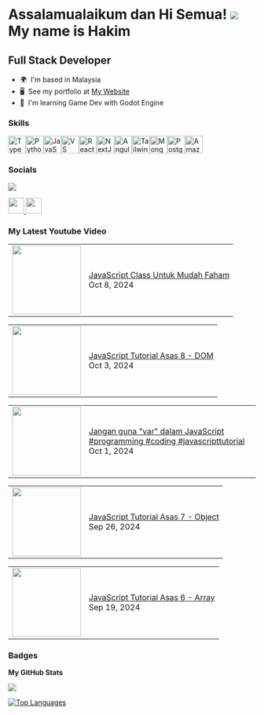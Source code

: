 # Assalamualaikum dan Hi Semua! ![](https://user-images.githubusercontent.com/18350557/176309783-0785949b-9127-417c-8b55-ab5a4333674e.gif) My name is Hakim

## Full Stack Developer


* 🌍  I'm based in Malaysia
* 🖥️  See my portfolio at [My Website](http://programmingmy.github.io)
* 🧠  I'm learning Game Dev with Godot Engine

### Skills


<p align="left">
<a href="https://www.typescriptlang.org/" target="_blank" rel="noreferrer"><img src="https://raw.githubusercontent.com/danielcranney/readme-generator/main/public/icons/skills/typescript-colored.svg" width="36" height="36" alt="TypeScript" /></a><a href="https://www.python.org/" target="_blank" rel="noreferrer"><img src="https://raw.githubusercontent.com/danielcranney/readme-generator/main/public/icons/skills/python-colored.svg" width="36" height="36" alt="Python" /></a><a href="https://developer.mozilla.org/en-US/docs/Web/JavaScript" target="_blank" rel="noreferrer"><img src="https://raw.githubusercontent.com/danielcranney/readme-generator/main/public/icons/skills/javascript-colored.svg" width="36" height="36" alt="JavaScript" /></a><a href="https://code.visualstudio.com/" target="_blank" rel="noreferrer"><img src="https://raw.githubusercontent.com/danielcranney/readme-generator/main/public/icons/skills/visualstudiocode.svg" width="36" height="36" alt="VS Code" /></a><a href="https://reactjs.org/" target="_blank" rel="noreferrer"><img src="https://raw.githubusercontent.com/danielcranney/readme-generator/main/public/icons/skills/react-colored.svg" width="36" height="36" alt="React" /></a><a href="https://nextjs.org/docs" target="_blank" rel="noreferrer"><img src="https://raw.githubusercontent.com/danielcranney/readme-generator/main/public/icons/skills/nextjs-colored.svg" width="36" height="36" alt="NextJs" /></a><a href="https://angular.io/" target="_blank" rel="noreferrer"><img src="https://raw.githubusercontent.com/danielcranney/readme-generator/main/public/icons/skills/angularjs-colored.svg" width="36" height="36" alt="Angular" /></a><a href="https://tailwindcss.com/" target="_blank" rel="noreferrer"><img src="https://raw.githubusercontent.com/danielcranney/readme-generator/main/public/icons/skills/tailwindcss-colored.svg" width="36" height="36" alt="TailwindCSS" /></a><a href="https://www.mongodb.com/" target="_blank" rel="noreferrer"><img src="https://raw.githubusercontent.com/danielcranney/readme-generator/main/public/icons/skills/mongodb-colored.svg" width="36" height="36" alt="MongoDB" /></a><a href="https://www.postgresql.org/" target="_blank" rel="noreferrer"><img src="https://raw.githubusercontent.com/danielcranney/readme-generator/main/public/icons/skills/postgresql-colored.svg" width="36" height="36" alt="PostgreSQL" /></a><a href="https://aws.amazon.com" target="_blank" rel="noreferrer"><img src="https://raw.githubusercontent.com/danielcranney/readme-generator/main/public/icons/skills/aws-colored.svg" width="36" height="36" alt="Amazon Web Services" /></a>
</p>


### Socials
<a href="https://www.youtube.com/channel/UCIiaEli3Wv1725yiA0I8BNw?sub_confirmation=1"><img src="https://img.shields.io/badge/Youtube-FF0000?style=for-the-badge&logo=twitch&logoColor=white"></img></a>

<p align="left"> <a href="https://www.github.com/programmingmy" target="_blank" rel="noreferrer"> <picture> <source media="(prefers-color-scheme: dark)" srcset="https://raw.githubusercontent.com/danielcranney/readme-generator/main/public/icons/socials/github-dark.svg" /> <source media="(prefers-color-scheme: light)" srcset="https://raw.githubusercontent.com/danielcranney/readme-generator/main/public/icons/socials/github.svg" /> <img src="https://raw.githubusercontent.com/danielcranney/readme-generator/main/public/icons/socials/github.svg" width="32" height="32" /> </picture> </a> <a href="https://www.youtube.com/@programmingmy" target="_blank" rel="noreferrer"> <picture> <source media="(prefers-color-scheme: dark)" srcset="https://raw.githubusercontent.com/danielcranney/readme-generator/main/public/icons/socials/youtube-dark.svg" /> <source media="(prefers-color-scheme: light)" srcset="https://raw.githubusercontent.com/danielcranney/readme-generator/main/public/icons/socials/youtube.svg" /> <img src="https://raw.githubusercontent.com/danielcranney/readme-generator/main/public/icons/socials/youtube.svg" width="32" height="32" /> </picture> </a></p>

### My Latest Youtube Video
<!-- BLOG-POST-LIST:START --><table><tr><td><a href="https://www.youtube.com/watch?v=dymYNdPnpCA"><img width="140px" src="http://img.youtube.com/vi/dymYNdPnpCA/maxresdefault.jpg"></a></td>
<td><a href="https://www.youtube.com/watch?v=dymYNdPnpCA">JavaScript Class Untuk Mudah Faham</a><br/>Oct 8, 2024</td></tr></table>
<table><tr><td><a href="https://www.youtube.com/watch?v=vxXPwcdKsZA"><img width="140px" src="http://img.youtube.com/vi/vxXPwcdKsZA/maxresdefault.jpg"></a></td>
<td><a href="https://www.youtube.com/watch?v=vxXPwcdKsZA">JavaScript Tutorial Asas 8 - DOM</a><br/>Oct 3, 2024</td></tr></table>
<table><tr><td><a href="https://www.youtube.com/watch?v=MHjkwvUW8LE"><img width="140px" src="http://img.youtube.com/vi/MHjkwvUW8LE/maxresdefault.jpg"></a></td>
<td><a href="https://www.youtube.com/watch?v=MHjkwvUW8LE">Jangan guna &quot;var&quot; dalam JavaScript #programming #coding #javascripttutorial</a><br/>Oct 1, 2024</td></tr></table>
<table><tr><td><a href="https://www.youtube.com/watch?v=naX1LIq9MtA"><img width="140px" src="http://img.youtube.com/vi/naX1LIq9MtA/maxresdefault.jpg"></a></td>
<td><a href="https://www.youtube.com/watch?v=naX1LIq9MtA">JavaScript Tutorial Asas 7 - Object</a><br/>Sep 26, 2024</td></tr></table>
<table><tr><td><a href="https://www.youtube.com/watch?v=LbMkPpZnTUw"><img width="140px" src="http://img.youtube.com/vi/LbMkPpZnTUw/maxresdefault.jpg"></a></td>
<td><a href="https://www.youtube.com/watch?v=LbMkPpZnTUw">JavaScript Tutorial Asas 6 - Array</a><br/>Sep 19, 2024</td></tr></table>
<!-- BLOG-POST-LIST:END -->


### Badges

<b>My GitHub Stats</b>

<a href="http://www.github.com/programmingmy"><img src="https://github-readme-streak-stats.herokuapp.com/?user=programmingmy&stroke=ffffff&background=1c1917&ring=ef4444&fire=ef4444&currStreakNum=ffffff&currStreakLabel=ef4444&sideNums=ffffff&sideLabels=ffffff&dates=ffffff&hide_border=true" /></a>

<a href="https://github.com/programmingmy" align="left"><img src="https://github-readme-stats.vercel.app/api/top-langs/?username=programmingmy&langs_count=10&title_color=ef4444&text_color=ffffff&icon_color=ef4444&bg_color=1c1917&hide_border=true&locale=en&custom_title=Top%20%Languages" alt="Top Languages" /></a>


